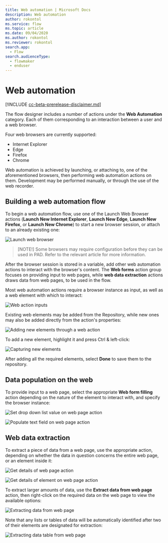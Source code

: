 ```yaml
---
title: Web automation | Microsoft Docs
description: Web automation
author: rokontol
ms.service: flow
ms.topic: article
ms.date: 09/04/2020
ms.author: rokontol
ms.reviewer: rokontol
search.app: 
  - Flow
search.audienceType: 
  - flowmaker
  - enduser
---
```


# Web automation

[!INCLUDE [cc-beta-prerelease-disclaimer.md](../../includes/cc-beta-prerelease-disclaimer.md)]

The flow designer includes a number of actions under the **Web Automation** category. Each of them corresponding to an interaction between a user and a web browser.

Four web browsers are currently supported:

* Internet Explorer
* Edge
* Firefox
* Chrome

Web automation is achieved by launching, or attaching to, one of the aforementioned browsers, then performing web automation actions on them. Development may be performed manually, or through the use of the web recorder.

## Building a web automation flow

To begin a web automation flow, use one of the Launch Web Browser actions (**Launch New Internet Explorer**, **Launch New Edge**, **Launch New Firefox**, or **Launch New Chrome**) to start a new browser session, or attach to an already existing one:

![Launch web browser](.\media\web-automation\launch-web-browser-action.png)

> [NOTE!]
> Some browsers may require configuration before they can be used in PAD. Refer to the relevant article for more information.

After the browser session is stored in a variable, add other web automation actions to interact with the browser's content. The **Web forms** action group focuses on providing input to web pages, while **web data extraction** actions draws data from web pages, to be used in the flow.

Most web automation actions require a browser instance as input, as well as a web element with which to interact:

![Web action inputs](.\media\web-automation\web-action-inputs.png)

Existing web elements may be added from the Repository, while new ones may also be added directly from the action's properties:

![Adding new elements through a web action](.\media\web-automation\adding-new-elements-through-a-web-action.png)

To add a new element, highlight it and press Ctrl & left-click:

![Capturing new elements](.\media\web-automation\capturing-new-elements.png)

After adding all the required elements, select **Done** to save them to the repository.

## Data population on the web

To provide input to a web page, select the appropriate **Web form filling** action depending on the nature of the element to interact with, and specify the browser instance:

![Set drop down list value on web page action](.\media\web-automation\set-drop-down-list-value-on-web-page-action.png)

![Populate text field on web page action](.\media\web-automation\populate-text-field-on-web-page-action.png)

## Web data extraction

To extract a piece of data from a web page, use the appropriate action, depending on whether the data in question concerns the entire web page, or an element inside it:

![Get details of web page action](.\media\web-automation\get-details-of-web-page-action.png)

![Get details of element on web page action](.\media\web-automation\get-details-of-element-on-web-page-action.png)

To extract larger amounts of data, use the **Extract data from web page** action, then right-click on the required data on the web page to view the available options:

![Extracting data from web page](.\media\web-automation\extracting-data-from-web-page.png)

 Note that any lists or tables of data will be automatically identified after two of their elements are designated for extraction:

![Extracting data table from web page](.\media\web-automation\extracting-data-table-from-web-page.png)